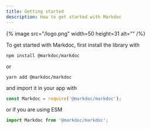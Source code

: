 ```yaml
---
title: Getting started
description: How to get started with Markdoc
---
```


{% image src="/logo.png" width=50 height=31 alt="" /%}

To get started with Markdoc, first install the library with

```shell
npm install @markdoc/markdoc
```

or

```shell
yarn add @markdoc/markdoc
```

and import it in your app with

```js
const Markdoc = require('@markdoc/markdoc');
```

or if you are using ESM

```js
import Markdoc from '@markdoc/markdoc';
```
